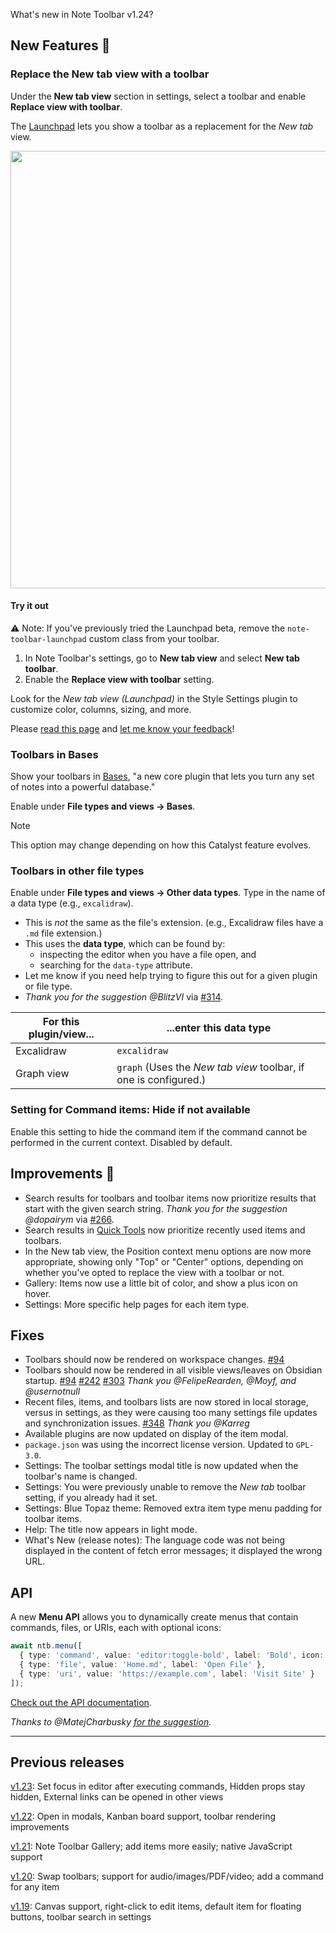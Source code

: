 What's new in Note Toolbar v1.24?

## New Features 🎉

### Replace the New tab view with a toolbar

Under the **New tab view** section in settings, select a toolbar and enable **Replace view with toolbar**.

The [Launchpad](https://github.com/chrisgurney/obsidian-note-toolbar/wiki/New-tab-view) lets you show a toolbar as a replacement for the _New tab_ view.

<img src="https://github.com/user-attachments/assets/832e128a-b8ad-42be-bd2d-66f6a3ccb345" width="700"/>

#### Try it out

⚠️ Note: If you've previously tried the Launchpad beta, remove the `note-toolbar-launchpad` custom class from your toolbar.

1. In Note Toolbar's settings, go to **New tab view** and select **New tab toolbar**.
2. Enable the **Replace view with toolbar** setting.

Look for the _New tab view (Launchpad)_ in the Style Settings plugin to customize color, columns, sizing, and more.

Please [read this page](https://github.com/chrisgurney/obsidian-note-toolbar/wiki/New-tab-view) and [let me know your feedback](https://github.com/chrisgurney/obsidian-note-toolbar/discussions/341)!

### Toolbars in Bases

Show your toolbars in [Bases](https://help.obsidian.md/bases), "a new core plugin that lets you turn any set of notes into a powerful database."

Enable under **File types and views → Bases**.

> [!note]
> This option may change depending on how this Catalyst feature evolves. 

### Toolbars in other file types

Enable under **File types and views → Other data types**. Type in the name of a data type (e.g., `excalidraw`).

- This is _not_ the same as the file's extension. (e.g., Excalidraw files have a `.md` file extension.)
- This uses the **data type**, which can be found by:
  - inspecting the editor when you have a file open, and
  - searching for the `data-type` attribute.
- Let me know if you need help trying to figure this out for a given plugin or file type. 
- _Thank you for the suggestion @BlitzVI_ via [#314](https://github.com/chrisgurney/obsidian-note-toolbar/discussions/314).

| For this plugin/view... | ...enter this data type |
| --- | --- |
| Excalidraw | `excalidraw` |
| Graph view | `graph` (Uses the _New tab view_ toolbar, if one is configured.) |

### Setting for Command items: Hide if not available

Enable this setting to hide the command item if the command cannot be performed in the current context. Disabled by default.

## Improvements 🚀

- Search results for toolbars and toolbar items now prioritize results that start with the given search string. _Thank you for the suggestion @dopairym_ via [#266](https://github.com/chrisgurney/obsidian-note-toolbar/discussions/266).
- Search results in [Quick Tools](https://github.com/chrisgurney/obsidian-note-toolbar/wiki/Quick-Tools) now prioritize recently used items and toolbars.
- In the New tab view, the Position context menu options are now more appropriate, showing only "Top" or "Center" options, depending on whether you've opted to replace the view with a toolbar or not.
- Gallery: Items now use a little bit of color, and show a plus icon on hover.
- Settings: More specific help pages for each item type.

## Fixes

- Toolbars should now be rendered on workspace changes. [#94](https://github.com/chrisgurney/obsidian-note-toolbar/issues/94)
- Toolbars should now be rendered in all visible views/leaves on Obsidian startup. [#94](https://github.com/chrisgurney/obsidian-note-toolbar/issues/94) [#242](https://github.com/chrisgurney/obsidian-note-toolbar/issues/242) [#303](https://github.com/chrisgurney/obsidian-note-toolbar/issues/303) _Thank you @FelipeRearden, @Moyf, and @usernotnull_
- Recent files, items, and toolbars lists are now stored in local storage, versus in settings, as they were causing too many settings file updates and synchronization issues. [#348](https://github.com/chrisgurney/obsidian-note-toolbar/issues/348) _Thank you @Karreg_
- Available plugins are now updated on display of the item modal.
- `package.json` was using the incorrect license version. Updated to `GPL-3.0`.
- Settings: The toolbar settings modal title is now updated when the toolbar's name is changed.
- Settings: You were previously unable to remove the _New tab_ toolbar setting, if you already had it set.
- Settings: Blue Topaz theme: Removed extra item type menu padding for toolbar items.
- Help: The title now appears in light mode.
- What's New (release notes): The language code was not being displayed in the content of fetch error messages; it displayed the wrong URL.

## API

A new **Menu API** allows you to dynamically create menus that contain commands, files, or URIs, each with optional icons:

```ts
await ntb.menu([
  { type: 'command', value: 'editor:toggle-bold', label: 'Bold', icon: 'bold' },
  { type: 'file', value: 'Home.md', label: 'Open File' },
  { type: 'uri', value: 'https://example.com', label: 'Visit Site' }
]);
```

[Check out the API documentation](https://github.com/chrisgurney/obsidian-note-toolbar/wiki/Note-Toolbar-API#menu).

_Thanks to @MatejCharbusky [for the suggestion](https://github.com/chrisgurney/obsidian-note-toolbar/discussions/233#discussioncomment-13522794)._

---

## Previous releases

[v1.23](https://github.com/chrisgurney/obsidian-note-toolbar/blob/master/docs/releases/en/1.23.md): Set focus in editor after executing commands, Hidden props stay hidden, External links can be opened in other views

[v1.22](https://github.com/chrisgurney/obsidian-note-toolbar/blob/master/docs/releases/en/1.22.md): Open in modals, Kanban board support, toolbar rendering improvements

[v1.21](https://github.com/chrisgurney/obsidian-note-toolbar/releases/tag/1.21.1): Note Toolbar Gallery; add items more easily; native JavaScript support 

[v1.20](https://github.com/chrisgurney/obsidian-note-toolbar/releases/tag/1.20.0): Swap toolbars; support for audio/images/PDF/video; add a command for any item

[v1.19](https://github.com/chrisgurney/obsidian-note-toolbar/releases/tag/1.19.1): Canvas support, right-click to edit items, default item for floating buttons, toolbar search in settings